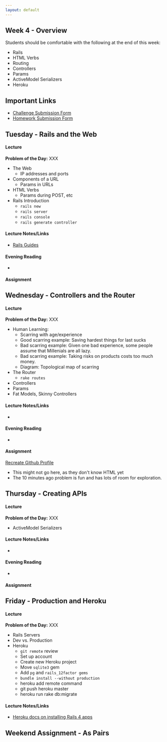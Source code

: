 ```yaml
---
layout: default
---
```


## Week 4 - Overview

Students should be comfortable with the following at the end of this week:

* Rails
* HTML Verbs
* Routing
* Controllers
* Params
* ActiveModel Serializers
* Heroku


## Important Links

* [Challenge Submission Form](http://goo.gl/forms/OzzXZL6iEF)
* [Homework Submission Form](http://goo.gl/forms/o9so3mi9Sd)


## Tuesday - Rails and the Web

#### Lecture

**Problem of the Day:** XXX

* The Web
  * IP addresses and ports
* Components of a URL
  * Params in URLs
* HTML Verbs
  * Params during POST, etc
* Rails Introduction
  * `rails new`
  * `rails server`
  * `rails console`
  * `rails generate controller`

#### Lecture Notes/Links

* [Rails Guides](http://guides.rubyonrails.org/index.html)

#### Evening Reading

*

#### Assignment




## Wednesday - Controllers and the Router

#### Lecture

**Problem of the Day:** XXX

* Human Learning:
  * Scarring with age/experience
  * Good scarring example: Saving hardest things for last sucks
  * Bad scarring example: Given one bad experience, some people assume that Millenials are all lazy.
  * Bad scarring example: Taking risks on products costs too much money.
  * Diagram: Topological map of scarring
* The Router
  * `rake routes`
* Controllers
* Params
* Fat Models, Skinny Controllers

#### Lecture Notes/Links

*

#### Evening Reading

*

#### Assignment

[Recreate Github Profile](https://github.com/tiyd-rails-2015-01/github_profile)
  * This might not go here, as they don't know HTML yet
  * The 10 minutes ago problem is fun and has lots of room for exploration.


## Thursday - Creating APIs

#### Lecture

**Problem of the Day:** XXX

* ActiveModel Serializers

#### Lecture Notes/Links

*

#### Evening Reading

*

#### Assignment




## Friday - Production and Heroku

#### Lecture

**Problem of the Day:** XXX

* Rails Servers
* Dev vs. Production
* Heroku
  * `git remote` review
  * Set up account
  * Create new Heroku project
  * Move `sqlite3` gem
  * Add `pg` and `rails_12factor gems`
  * `bundle install --without production`
  * heroku add remote command
  * git push heroku master
  * heroku run rake db:migrate

#### Lecture Notes/Links

* [Heroku docs on installing Rails 4 apps](https://devcenter.heroku.com/articles/rails4)


## Weekend Assignment - As Pairs
